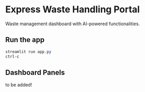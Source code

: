 
# Express Waste Handling Portal

Waste management dashboard with AI-powered functionalities.


## Run the app
```Powershell
streamlit run app.py
ctrl-c
```

## Dashboard Panels
to be added!

